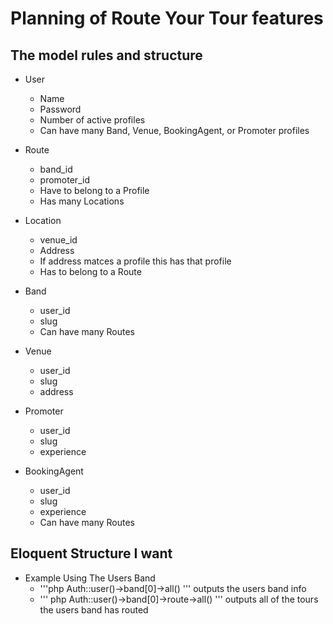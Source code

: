 # Planning of Route Your Tour features

## The model rules and structure

* User
	* Name
	* Password
	* Number of active profiles 
	* Can have many Band, Venue, BookingAgent, or Promoter profiles

* Route
	* band_id
	* promoter_id
	* Have to belong to a Profile
	* Has many Locations

* Location
	* venue_id
	* Address
	* If address matces a profile this has that profile
	* Has to belong to a Route

* Band
	* user_id
	* slug
	* Can have many Routes

* Venue
	* user_id
	* slug
	* address

* Promoter
	* user_id
	* slug
	* experience

* BookingAgent
	* user_id
	* slug
	* experience
	* Can have many Routes

## Eloquent Structure I want

* Example Using The Users Band
	* '''php 
		Auth::user()->band[0]->all() 
		''' 
		outputs the users band info
	* '''
		php Auth::user()->band[0]->route->all() 
		''' 
		outputs all of the tours the users band has routed